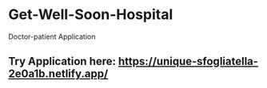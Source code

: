 # Get-Well-Soon-Hospital
Doctor-patient Application

## Try Application here: https://unique-sfogliatella-2e0a1b.netlify.app/
